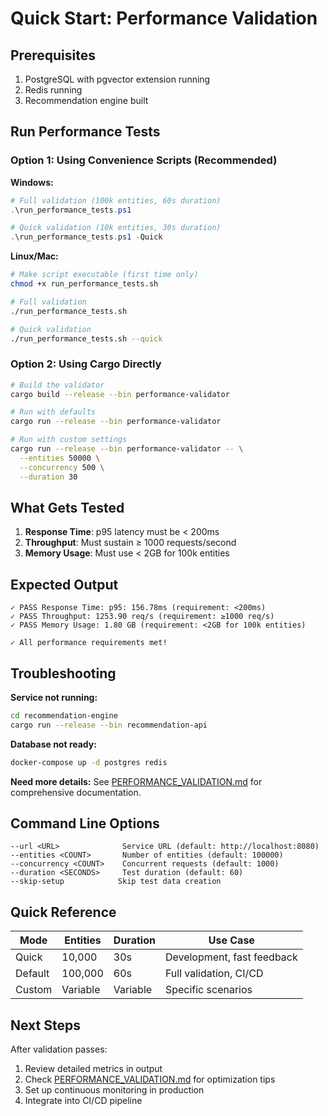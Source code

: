 # Quick Start: Performance Validation

## Prerequisites

1. PostgreSQL with pgvector extension running
2. Redis running
3. Recommendation engine built

## Run Performance Tests

### Option 1: Using Convenience Scripts (Recommended)

**Windows:**
```powershell
# Full validation (100k entities, 60s duration)
.\run_performance_tests.ps1

# Quick validation (10k entities, 30s duration)
.\run_performance_tests.ps1 -Quick
```

**Linux/Mac:**
```bash
# Make script executable (first time only)
chmod +x run_performance_tests.sh

# Full validation
./run_performance_tests.sh

# Quick validation
./run_performance_tests.sh --quick
```

### Option 2: Using Cargo Directly

```bash
# Build the validator
cargo build --release --bin performance-validator

# Run with defaults
cargo run --release --bin performance-validator

# Run with custom settings
cargo run --release --bin performance-validator -- \
  --entities 50000 \
  --concurrency 500 \
  --duration 30
```

## What Gets Tested

1. **Response Time**: p95 latency must be < 200ms
2. **Throughput**: Must sustain ≥ 1000 requests/second
3. **Memory Usage**: Must use < 2GB for 100k entities

## Expected Output

```
✓ PASS Response Time: p95: 156.78ms (requirement: <200ms)
✓ PASS Throughput: 1253.90 req/s (requirement: ≥1000 req/s)
✓ PASS Memory Usage: 1.80 GB (requirement: <2GB for 100k entities)

✓ All performance requirements met!
```

## Troubleshooting

**Service not running:**
```bash
cd recommendation-engine
cargo run --release --bin recommendation-api
```

**Database not ready:**
```bash
docker-compose up -d postgres redis
```

**Need more details:**
See [PERFORMANCE_VALIDATION.md](./PERFORMANCE_VALIDATION.md) for comprehensive documentation.

## Command Line Options

```
--url <URL>              Service URL (default: http://localhost:8080)
--entities <COUNT>       Number of entities (default: 100000)
--concurrency <COUNT>    Concurrent requests (default: 1000)
--duration <SECONDS>     Test duration (default: 60)
--skip-setup            Skip test data creation
```

## Quick Reference

| Mode | Entities | Duration | Use Case |
|------|----------|----------|----------|
| Quick | 10,000 | 30s | Development, fast feedback |
| Default | 100,000 | 60s | Full validation, CI/CD |
| Custom | Variable | Variable | Specific scenarios |

## Next Steps

After validation passes:
1. Review detailed metrics in output
2. Check [PERFORMANCE_VALIDATION.md](./PERFORMANCE_VALIDATION.md) for optimization tips
3. Set up continuous monitoring in production
4. Integrate into CI/CD pipeline
